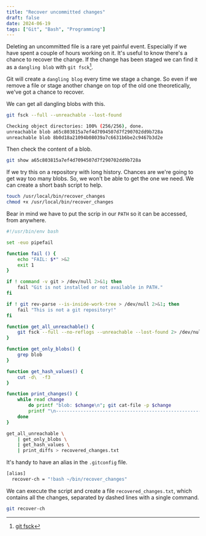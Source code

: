 ```yaml
---
title: "Recover uncommitted changes"
draft: false
date: 2024-06-19
tags: ["Git", "Bash", "Programming"]
---
```


Deleting an uncommitted file is a rare yet painful event. Especially if we have
spent a couple of hours working on it. It's useful to know there's a chance to
recover the change. If the change has been staged we can find it as a `dangling
blob` with `git fsck`[^1].

Git will create a `dangling blog` every time we stage a change. So even if we
remove a file or stage another change on top of the old one theoretically, we've
got a chance to recover.

We can get all dangling blobs with this.

```bash
git fsck --full --unreachable --lost-found

Checking object directories: 100% (256/256), done.
unreachable blob a65c803815a7ef4d7094507d7f290702dd9b728a
unreachable blob 8b0d18a21094b08039a7c6631b6be2c9467b3d2e
```

Then check the content of a blob.

``` bash
git show a65c803815a7ef4d7094507d7f290702dd9b728a
```

If we try this on a repository with long history. Chances are we're going to
get way too many blobs. So, we won't be able to get the one we need. We can
create a short bash script to help.


```bash
touch /usr/local/bin/recover_changes
chmod +x /usr/local/bin/recover_changes
```

Bear in mind we have to put the scrip in our `PATH` so it can be accessed, from
anywhere.

``` bash
#!/usr/bin/env bash

set -euo pipefail

function fail () {
    echo "FAIL: $*" >&2
    exit 1
}

if ! command -v git > /dev/null 2>&1; then
    fail "Git is not installed or not available in PATH."
fi

if ! git rev-parse --is-inside-work-tree > /dev/null 2>&1; then
    fail "This is not a git repository!"
fi

function get_all_unreachable() {
    git fsck --full --no-reflogs --unreachable --lost-found 2> /dev/null
}

function get_only_blobs() {
    grep blob
}

function get_hash_values() {
    cut -d\  -f3
}

function print_changes() {
    while read change
        do printf "blob: $change\n"; git cat-file -p $change
        printf "\n----------------------------------------------------------\n"
    done
}

get_all_unreachable \
    | get_only_blobs \
    | get_hash_values \
    | print_diffs > recovered_changes.txt
```

It's handy to have an alias in the `.gitconfig` file.

```bash
[alias]
  recover-ch = "!bash ~/bin/recover_changes"
```

We can execute the script and create a file `recovered_changes.txt`, which
contains all the changes, separated by dashed lines with a single command.

```bash
git recover-ch
```


[^1]: [git fsck](https://git-scm.com/docs/git-fsck)
